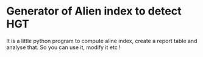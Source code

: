 # Generator of Alien index to detect HGT

It is a little python program to compute aline index, create a report table and analyse that. So you can use it, modify it etc !
